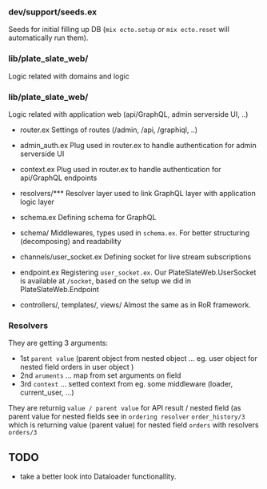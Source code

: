 ### dev/support/seeds.ex
Seeds for initial filling up DB (`mix ecto.setup` or `mix ecto.reset` will automatically run them).

### lib/plate_slate_web/
Logic related with domains and logic

### lib/plate_slate_web/
Logic related with application web (api/GraphQL, admin serverside UI, ..)

  - router.ex  Settings of routes (/admin, /api, /graphiql, ..)
  - admin_auth.ex  Plug used in router.ex to handle authentication for admin serverside UI
  - context.ex  Plug used in router.ex to handle authentication for api/GraphQL endpoints
  - resolvers/***  Resolver layer used to link GraphQL layer with application logic layer
  - schema.ex  Defining schema for GraphQL
  - schema/  Middlewares, types used in `schema.ex`. For better structuring (decomposing)
    and readability

  - channels/user_socket.ex  Defining socket for live stream subscriptions
  - endpoint.ex  Registering `user_socket.ex`. Our PlateSlateWeb.UserSocket is available at `/socket`, based on the setup we did in PlateSlateWeb.Endpoint

  - controllers/, templates/, views/  Almost the same as in RoR framework.

### Resolvers
They are getting 3 arguments:
 - 1st `parent value` (parent object from nested object ... eg. user object for nested field orders in user object )
 - 2nd `aruments` ... map from set arguments on field
 - 3rd `context` ... setted context from eg. some middleware (loader, current_user, ...)

They are returnig `value / parent value` for API result / nested field (as parent value for nested fields see in `ordering resolver`
`order_history/3` which is returning value (parent value) for nested field `orders` with resolvers `orders/3`

## TODO
  - take a better look into Dataloader functionallity.
